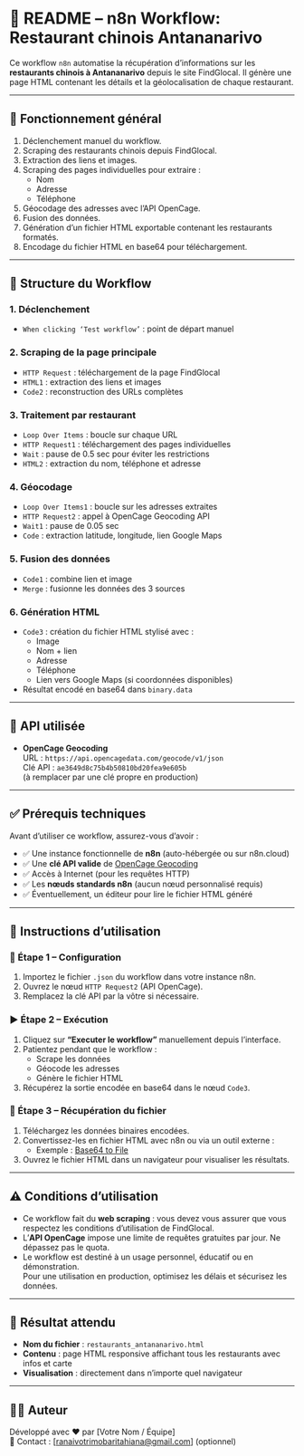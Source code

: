 # 📄 README – n8n Workflow: Restaurant chinois Antananarivo

Ce workflow `n8n` automatise la récupération d’informations sur les **restaurants chinois à Antananarivo** depuis le site FindGlocal. Il génère une page HTML contenant les détails et la géolocalisation de chaque restaurant.

---

## 🔁 Fonctionnement général

1. Déclenchement manuel du workflow.
2. Scraping des restaurants chinois depuis FindGlocal.
3. Extraction des liens et images.
4. Scraping des pages individuelles pour extraire :
   - Nom
   - Adresse
   - Téléphone
5. Géocodage des adresses avec l’API OpenCage.
6. Fusion des données.
7. Génération d’un fichier HTML exportable contenant les restaurants formatés.
8. Encodage du fichier HTML en base64 pour téléchargement.

---

## 🧩 Structure du Workflow

### 1. Déclenchement
- `When clicking ‘Test workflow’` : point de départ manuel

### 2. Scraping de la page principale
- `HTTP Request` : téléchargement de la page FindGlocal
- `HTML1` : extraction des liens et images
- `Code2` : reconstruction des URLs complètes

### 3. Traitement par restaurant
- `Loop Over Items` : boucle sur chaque URL
- `HTTP Request1` : téléchargement des pages individuelles
- `Wait` : pause de 0.5 sec pour éviter les restrictions
- `HTML2` : extraction du nom, téléphone et adresse

### 4. Géocodage
- `Loop Over Items1` : boucle sur les adresses extraites
- `HTTP Request2` : appel à OpenCage Geocoding API
- `Wait1` : pause de 0.05 sec
- `Code` : extraction latitude, longitude, lien Google Maps

### 5. Fusion des données
- `Code1` : combine lien et image
- `Merge` : fusionne les données des 3 sources

### 6. Génération HTML
- `Code3` : création du fichier HTML stylisé avec :
  - Image
  - Nom + lien
  - Adresse
  - Téléphone
  - Lien vers Google Maps (si coordonnées disponibles)
- Résultat encodé en base64 dans `binary.data`

---

## 🔐 API utilisée

- **OpenCage Geocoding**  
  URL : `https://api.opencagedata.com/geocode/v1/json`  
  Clé API : `ae3649d8c75b4b50810bd20fea9e605b`  
  (à remplacer par une clé propre en production)

---

## ✅ Prérequis techniques

Avant d’utiliser ce workflow, assurez-vous d’avoir :

- ✅ Une instance fonctionnelle de **n8n** (auto-hébergée ou sur n8n.cloud)
- ✅ Une **clé API valide** de [OpenCage Geocoding](https://opencagedata.com/)
- ✅ Accès à Internet (pour les requêtes HTTP)
- ✅ Les **nœuds standards n8n** (aucun nœud personnalisé requis)
- ✅ Éventuellement, un éditeur pour lire le fichier HTML généré

---

## 🚀 Instructions d’utilisation

### 🔧 Étape 1 – Configuration

1. Importez le fichier `.json` du workflow dans votre instance n8n.
2. Ouvrez le nœud `HTTP Request2` (API OpenCage).
3. Remplacez la clé API par la vôtre si nécessaire.

### ▶️ Étape 2 – Exécution

1. Cliquez sur **“Executer le workflow”** manuellement depuis l’interface.
2. Patientez pendant que le workflow :
   - Scrape les données
   - Géocode les adresses
   - Génère le fichier HTML
3. Récupérez la sortie encodée en base64 dans le nœud `Code3`.

### 💾 Étape 3 – Récupération du fichier

1. Téléchargez les données binaires encodées.
2. Convertissez-les en fichier HTML avec n8n ou via un outil externe :
   - Exemple : [Base64 to File](https://www.base64decode.org/)
3. Ouvrez le fichier HTML dans un navigateur pour visualiser les résultats.

---

## ⚠️ Conditions d’utilisation

- Ce workflow fait du **web scraping** : vous devez vous assurer que vous respectez les conditions d’utilisation de FindGlocal.
- L’**API OpenCage** impose une limite de requêtes gratuites par jour. Ne dépassez pas le quota.
- Le workflow est destiné à un usage personnel, éducatif ou en démonstration.  
  Pour une utilisation en production, optimisez les délais et sécurisez les données.

---

## 📂 Résultat attendu

- **Nom du fichier** : `restaurants_antananarivo.html`
- **Contenu** : page HTML responsive affichant tous les restaurants avec infos et carte
- **Visualisation** : directement dans n’importe quel navigateur

---

## 🧑‍💻 Auteur

Développé avec ❤️ par [Votre Nom / Équipe]  
📧 Contact : [ranaivotrimobaritahiana@gmail.com] (optionnel)

